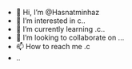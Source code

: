 - 👋 Hi, I’m @Hasnatminhaz
- 👀 I’m interested in c..
- 🌱 I’m currently learning .c..
- 💞️ I’m looking to collaborate on ...
- 📫 How to reach me .c
- ..

<!---
Hasnatminhaz/Hasnatminhaz is a ✨ special ✨ repository because its `README.md` (this file) appears on your GitHub profile.
You can click the Preview link to take a look at your changes.
--->
